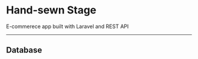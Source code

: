<h1>Hand-sewn Stage</h1>
<p>E-commerece app built with Laravel and REST API</p>
<hr>
<h2>Database</h2>


